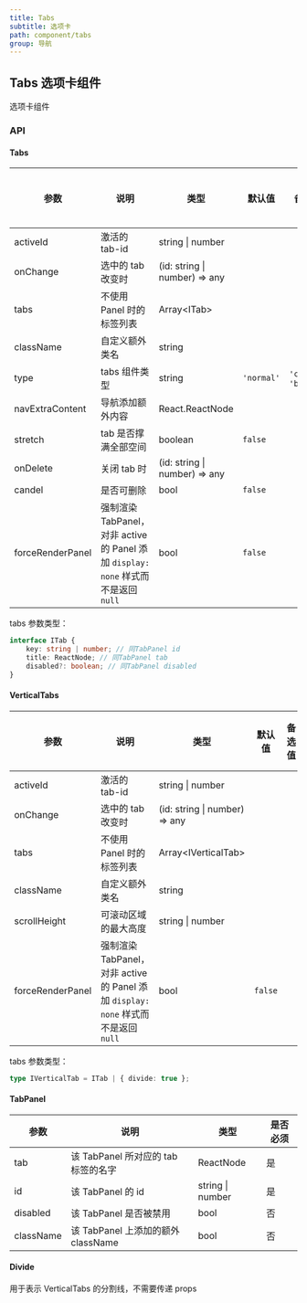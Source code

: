 ```yaml
---
title: Tabs
subtitle: 选项卡
path: component/tabs
group: 导航
---
```


## Tabs 选项卡组件

选项卡组件

### API

#### Tabs

| 参数             | 说明                                                                               | 类型                          | 默认值     | 备选值               | 是否必须 |
| ---------------- | ---------------------------------------------------------------------------------- | ----------------------------- | ---------- | -------------------- | -------- |
| activeId         | 激活的 tab-id                                                                      | string \| number              |            |                      | 是       |
| onChange         | 选中的 tab 改变时                                                                  | (id: string \| number) => any |            |                      | 是       |
| tabs             | 不使用 Panel 时的标签列表                                                          | Array<ITab\>                  |            |                      | 否       |
| className        | 自定义额外类名                                                                     | string                        |            |                      | 否       |
| type             | tabs 组件类型                                                                      | string                        | `'normal'` | `'card'`, `'button'` | 否       |
| navExtraContent  | 导航添加额外内容                                                                   | React.ReactNode               |            |                      | 否       |
| stretch          | tab 是否撑满全部空间                                                               | boolean                       | `false`    |                      | 否       |
| onDelete         | 关闭 tab 时                                                                        | (id: string \| number) => any |            |                      | 否       |
| candel           | 是否可删除                                                                         | bool                          | `false`    |                      | 否       |
| forceRenderPanel | 强制渲染 TabPanel，对非 active 的 Panel 添加 `display: none` 样式而不是返回 `null` | bool                          | `false`    |                      | no       |

tabs 参数类型：

```ts
interface ITab {
	key: string | number; // 同TabPanel id
	title: ReactNode; // 同TabPanel tab
	disabled?: boolean; // 同TabPanel disabled
}
```

#### VerticalTabs

| 参数             | 说明                                                                               | 类型                          | 默认值  | 备选值 | 是否必须 |
| ---------------- | ---------------------------------------------------------------------------------- | ----------------------------- | ------- | ------ | -------- |
| activeId         | 激活的 tab-id                                                                      | string \| number              |         |        | 是       |
| onChange         | 选中的 tab 改变时                                                                  | (id: string \| number) => any |         |        | 是       |
| tabs             | 不使用 Panel 时的标签列表                                                          | Array<IVerticalTab\>          |         |        | 否       |
| className        | 自定义额外类名                                                                     | string                        |         |        | 否       |
| scrollHeight     | 可滚动区域的最大高度                                                               | string \| number              |         |        | 否       |
| forceRenderPanel | 强制渲染 TabPanel，对非 active 的 Panel 添加 `display: none` 样式而不是返回 `null` | bool                          | `false` |        | no       |

tabs 参数类型：

```ts
type IVerticalTab = ITab | { divide: true };
```

#### TabPanel

| 参数      | 说明                                | 类型             | 是否必须 |
| --------- | ----------------------------------- | ---------------- | -------- |
| tab       | 该 TabPanel 所对应的 tab 标签的名字 | ReactNode        | 是       |
| id        | 该 TabPanel 的 id                   | string \| number | 是       |
| disabled  | 该 TabPanel 是否被禁用              | bool             | 否       |
| className | 该 TabPanel 上添加的额外 className  | bool             | 否       |

#### Divide

用于表示 VerticalTabs 的分割线，不需要传递 props
